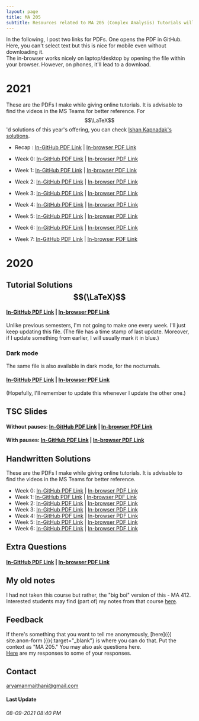 ```yaml
---
layout: page
title: MA 205
subtitle: Resources related to MA 205 (Complex Analysis) Tutorials will be posted here
---
```


In the following, I post two links for PDFs. One opens the PDF in GitHub. Here, you can't select text but this is nice for mobile even without downloading it.  
The in-browser works nicely on laptop/desktop by opening the file within your browser. However, on phones, it'll lead to a download.

# 2021
These are the PDFs I make while giving online tutorials. It is advisable to find the videos in the MS Teams for better reference. For $$\LaTeX$$'d solutions of this year's offering, you can check [Ishan Kapnadak's solutions](https://ishankapnadak.github.io/MA205/tut-solutions.pdf).

* Recap : [In-GitHub PDF Link](https://github.com/aryamanmaithani/ma-205-tut/blob/master/Tutorials-21/recap.pdf) \| [In-browser PDF Link](https://aryamanmaithani.github.io/ma-205-tut/Tutorials-21/recap.pdf)

* Week 0: [In-GitHub PDF Link](https://github.com/aryamanmaithani/ma-205-tut/blob/master/Tutorials-21/0.pdf) \| [In-browser PDF Link](https://aryamanmaithani.github.io/ma-205-tut/Tutorials-21/0.pdf)
* Week 1: [In-GitHub PDF Link](https://github.com/aryamanmaithani/ma-205-tut/blob/master/Tutorials-21/1.pdf) \| [In-browser PDF Link](https://aryamanmaithani.github.io/ma-205-tut/Tutorials-21/1.pdf)
* Week 2: [In-GitHub PDF Link](https://github.com/aryamanmaithani/ma-205-tut/blob/master/Tutorials-21/2.pdf) \| [In-browser PDF Link](https://aryamanmaithani.github.io/ma-205-tut/Tutorials-21/2.pdf)
* Week 3: [In-GitHub PDF Link](https://github.com/aryamanmaithani/ma-205-tut/blob/master/Tutorials-21/3.pdf) \| [In-browser PDF Link](https://aryamanmaithani.github.io/ma-205-tut/Tutorials-21/3.pdf)
* Week 4: [In-GitHub PDF Link](https://github.com/aryamanmaithani/ma-205-tut/blob/master/Tutorials-21/4.pdf) \| [In-browser PDF Link](https://aryamanmaithani.github.io/ma-205-tut/Tutorials-21/4.pdf)
* Week 5: [In-GitHub PDF Link](https://github.com/aryamanmaithani/ma-205-tut/blob/master/Tutorials-21/5.pdf) \| [In-browser PDF Link](https://aryamanmaithani.github.io/ma-205-tut/Tutorials-21/5.pdf)
* Week 6: [In-GitHub PDF Link](https://github.com/aryamanmaithani/ma-205-tut/blob/master/Tutorials-21/6.pdf) \| [In-browser PDF Link](https://aryamanmaithani.github.io/ma-205-tut/Tutorials-21/6.pdf)
* Week 7: [In-GitHub PDF Link](https://www.youtube.com/watch?v=dQw4w9WgXcQ) \| [In-browser PDF Link](https://www.youtube.com/watch?v=dQw4w9WgXcQ)

# 2020

## Tutorial Solutions $$(\LaTeX)$$
#### [In-GitHub PDF Link](https://github.com/aryamanmaithani/ma-205-tut/blob/master/tut-solutions.pdf) | [In-browser PDF Link](https://aryamanmaithani.github.io/ma-205-tut/tut-solutions.pdf)
Unlike previous semesters, I'm not going to make one every week. I'll just keep updating this file. (The file has a time stamp of last update. Moreover, if I update something from earlier, I will usually mark it in blue.)  

### Dark mode
The same file is also available in dark mode, for the nocturnals.
#### [In-GitHub PDF Link](https://github.com/aryamanmaithani/ma-205-tut/blob/master/tut-solutions-dark.pdf) | [In-browser PDF Link](https://aryamanmaithani.github.io/ma-205-tut/tut-solutions-dark.pdf)
(Hopefully, I'll remember to update this whenever I update the other one.)

## TSC Slides

#### Without pauses: [In-GitHub PDF Link](https://github.com/aryamanmaithani/ma-205-tut/blob/master/TSC1.pdf) | [In-browser PDF Link](https://aryamanmaithani.github.io/ma-205-tut/TSC1.pdf)
#### With pauses: [In-GitHub PDF Link](https://github.com/aryamanmaithani/ma-205-tut/blob/master/TSC1-with-pauses.pdf) | [In-browser PDF Link](https://aryamanmaithani.github.io/ma-205-tut/TSC1-with-pauses.pdf)

## Handwritten Solutions
These are the PDFs I make while giving online tutorials. It is advisable to find the videos in the MS Teams for better reference.

* Week 0: [In-GitHub PDF Link](https://github.com/aryamanmaithani/ma-205-tut/blob/master/informal-tut.pdf) \| [In-browser PDF Link](https://aryamanmaithani.github.io/ma-205-tut/informal-tut.pdf)
* Week 1: [In-GitHub PDF Link](https://github.com/aryamanmaithani/ma-205-tut/blob/master/live-tutorial-solutions.pdf) \| [In-browser PDF Link](https://aryamanmaithani.github.io/ma-205-tut/live-tutorial-solutions.pdf)
* Week 2: [In-GitHub PDF Link](https://github.com/aryamanmaithani/ma-205-tut/blob/master/Tutorials/2.pdf) \| [In-browser PDF Link](https://aryamanmaithani.github.io/ma-205-tut/Tutorials/2.pdf)
* Week 3: [In-GitHub PDF Link](https://github.com/aryamanmaithani/ma-205-tut/blob/master/Tutorials/3.pdf) \| [In-browser PDF Link](https://aryamanmaithani.github.io/ma-205-tut/Tutorials/3.pdf)
* Week 4: [In-GitHub PDF Link](https://github.com/aryamanmaithani/ma-205-tut/blob/master/Tutorials/4.pdf) \| [In-browser PDF Link](https://aryamanmaithani.github.io/ma-205-tut/Tutorials/4.pdf)
* Week 5: [In-GitHub PDF Link](https://github.com/aryamanmaithani/ma-205-tut/blob/master/Tutorials/5.pdf) \| [In-browser PDF Link](https://aryamanmaithani.github.io/ma-205-tut/Tutorials/5.pdf)
* Week 6: [In-GitHub PDF Link](https://github.com/aryamanmaithani/ma-205-tut/blob/master/Tutorials/6.pdf) \| [In-browser PDF Link](https://aryamanmaithani.github.io/ma-205-tut/Tutorials/6.pdf)


## Extra Questions
#### [In-GitHub PDF Link](https://github.com/aryamanmaithani/ma-205-tut/blob/master/extra.pdf) | [In-browser PDF Link](https://aryamanmaithani.github.io/ma-205-tut/extra.pdf)

## My old notes
I had not taken this course but rather, the "big boi" version of this - MA 412. Interested students may find (part of) my notes from that course [here](/math/ma-412).

## Feedback
If there's something that you want to tell me anonymously, [here]({{ site.anon-form }}){:target="_blank"} is where you can do that. Put the context as "MA 205." You may also ask questions here.   
[Here](/tuts/ma-205/responses) are my responses to some of your responses.

## Contact
[aryamanmaithani@gmail.com](mailto:aryamanmaithani@gmail.com)  

#### Last Update
###### 08-09-2021 08:40 PM